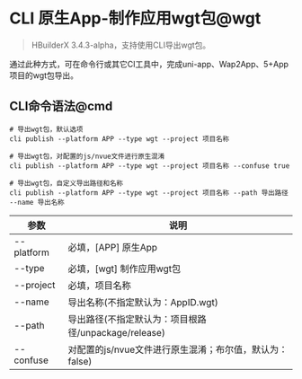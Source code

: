 # CLI 原生App-制作应用wgt包@wgt

> HBuilderX 3.4.3-alpha，支持使用CLI导出wgt包。

通过此种方式，可在命令行或其它CI工具中，完成uni-app、Wap2App、5+App项目的wgt包导出。

## CLI命令语法@cmd

```shell
# 导出wgt包，默认选项
cli publish --platform APP --type wgt --project 项目名称

# 导出wgt包，对配置的js/nvue文件进行原生混淆
cli publish --platform APP --type wgt --project 项目名称 --confuse true

# 导出wgt包，自定义导出路径和名称
cli publish --platform APP --type wgt --project 项目名称 --path 导出路径 --name 导出名称
```

| 参数       | 说明                                                 |
| ---------- | ---------------------------------------------------- |
| --platform | 必填，[APP] 原生App                                 |
| --type     | 必填，[wgt] 制作应用wgt包                            |
| --project  | 必填，项目名称                                       |
| --name     | 导出名称(不指定默认为：AppID.wgt)                    |
| --path     | 导出路径(不指定默认为：项目根路径/unpackage/release) |
| --confuse  | 对配置的js/nvue文件进行原生混淆；布尔值，默认为：false)   |

